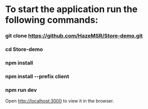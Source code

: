 # To start the application run the following commands:

### git clone https://github.com/HazeMSR/Store-demo.git
### cd Store-demo
### npm install
### npm install --prefix client
### npm run dev

Open [http://localhost:3000](http://localhost:3000) to view it in the browser.